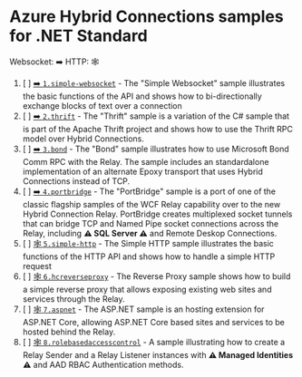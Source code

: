 # Azure Hybrid Connections samples for .NET Standard

Websocket: ➡️
HTTP: 🕸️

1. [ ] [➡️ `1.simple-websocket`](./1.simple-websocket/README.md) - The "Simple Websocket" sample illustrates the basic functions of the API and shows how to bi-directionally exchange blocks of text over a connection
2. [ ] [➡️ `2.thrift`](./2.thrift/README.md) - The "Thrift" sample is a variation of the C# sample that is part of the Apache Thrift project and shows how to use the Thrift RPC model
over Hybrid Connections.
3. [ ] [➡️ `3.bond`](./3.bond/README.md) - The "Bond" sample illustrates how to use Microsoft Bond Comm RPC with the Relay. The sample includes an standardalone implementation of 
an alternate Epoxy transport that uses Hybrid Connections instead of TCP.
4. [ ] [➡️ `4.portbridge`](./4.portbridge/README.md) - The "PortBridge" sample is a port of one of the classic flagship samples of the WCF Relay capability over to the new Hybrid Connection Relay. PortBridge creates multiplexed socket tunnels that can bridge TCP and Named Pipe socket connections across the Relay, including **⚠️ SQL Server ⚠️** and Remote Deskop Connections.
5. [ ] [🕸️ `5.simple-http`](./5.simple-http/README.md) - The Simple HTTP sample illustrates the basic functions of the HTTP API and shows how to handle a simple HTTP request
6. [ ] [🕸️ `6.hcreverseproxy`](./6.hcreverseproxy/README.md) - The Reverse Proxy sample shows how to build a simple reverse proxy that allows exposing existing web sites and services through the Relay.
7. [ ] [🕸️ `7.aspnet`](./7.aspnet/README.md) - The ASP.NET sample is an hosting extension for ASP.NET Core, allowing ASP.NET Core based sites and services to be hosted behind the Relay.
8. [ ] [🕸️ `8.rolebasedaccesscontrol`](./8.rolebasedaccesscontrol/README.md) - A sample illustrating how to create a Relay Sender and a Relay Listener instances with **⚠️ Managed Identities ⚠️** and AAD RBAC Authentication methods.
